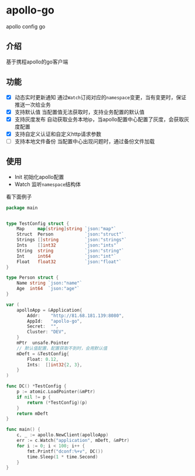 # apollo-go
apollo config go

## 介绍
基于携程apollo的go客户端

## 功能

- [x] 动态实时更新通知 通过`Watch`订阅对应的`namespace`变更，当有变更时，保证推送一次给业务
- [x] 支持默认值 当配置值无法获取时，支持业务配置的默认值
- [x] 支持灰度发布 自动获取业务本地ip，当apollo配置中心配置了灰度，会获取灰度配置
- [x] 支持自定义认证和自定义http请求参数
- [ ] 支持本地文件备份 当配置中心出现问题时，通过备份文件加载

## 使用

- Init 初始化apollo配置
- Watch 监听`namespace`结构体

看下面例子

```go
package main


type TestConfig struct {
	Map     map[string]string `json:"map"`
	Struct  Person            `json:"struct"`
	Strings []string          `json:"strings"`
	Ints    []int32           `json:"ints"`
	String  string            `json:"string"`
	Int     int64             `json:"int"`
	Float   float32           `json:"float"`
}

type Person struct {
	Name string `json:"name"`
	Age  int64  `json:"age"`
}

var (
	apolloApp = &Application{
		Addr:    "http://81.68.181.139:8080",
		AppId:   "apollo-go",
		Secret:  "",
		Cluster: "DEV",
	}
	mPtr  unsafe.Pointer
    // 默认值配置，配置获取不到时，会用默认值
	mDeft = &TestConfig{
		Float: 0.12,
		Ints:  []int32{2, 3},
	}
)

func DC() *TestConfig {
	p := atomic.LoadPointer(&mPtr)
	if nil != p {
		return (*TestConfig)(p)
	}
	return mDeft
}

func main() {
    c, _ := apollo.NewClient(apolloApp)
	err := c.Watch("application", mDeft, &mPtr)
    for i := 0; i < 100; i++ {
        fmt.Printf("dconf:%+v", DC())
        time.Sleep(1 * time.Second)
    }
}
```